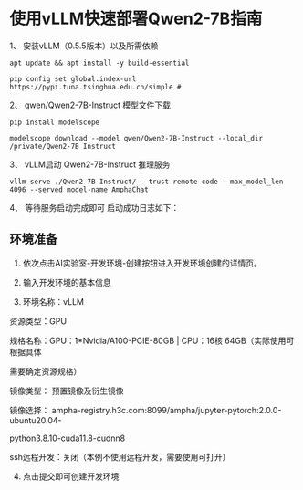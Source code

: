 # 使用vLLM快速部署Qwen2-7B指南
1、 安装vLLM（0.5.5版本）以及所需依赖
```
apt update && apt install -y build-essential

pip config set global.index-url https://pypi.tuna.tsinghua.edu.cn/simple # 
```
2、 qwen/Qwen2-7B-Instruct 模型文件下载
```
pip install modelscope

modelscope download --model qwen/Qwen2-7B-Instruct --local_dir /private/Qwen2-7B Instruct
```

3、 vLLM启动 Qwen2-7B-Instruct 推理服务
```
vllm serve ./Qwen2-7B-Instruct/ --trust-remote-code --max_model_len 4096 --served model-name AmphaChat
```
4、 等待服务启动完成即可 启动成功日志如下：

## 环境准备

1. 依次点击AI实验室-开发环境-创建按钮进入开发环境创建的详情页。

2. 输入开发环境的基本信息

3. 环境名称：vLLM

资源类型：GPU

规格名称：GPU：1*Nvidia/A100-PCIE-80GB | CPU：16核 64GB（实际使用可根据具体

需要确定资源规格）

镜像类型： 预置镜像及衍生镜像

镜像选择： ampha-registry.h3c.com:8099/ampha/jupyter-pytorch:2.0.0-ubuntu20.04-

python3.8.10-cuda11.8-cudnn8

ssh远程开发：关闭（本例不使用远程开发，需要使用可打开）

4. 点击提交即可创建开发环境


